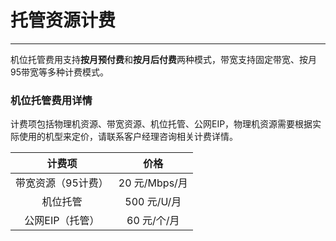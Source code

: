 # 托管资源计费
------
机位托管费用支持**按月预付费**和**按月后付费**两种模式，带宽支持固定带宽、按月95带宽等多种计费模式。



### **机位托管费用详情**

计费项包括物理机资源、带宽资源、机位托管、公网EIP，物理机资源需要根据实际使用的机型来定价，请联系客户经理咨询相关计费详情。

|       计费项       |     价格      |
| :----------------: | :-----------: |
| 带宽资源（95计费） | 20 元/Mbps/月 |
|      机位托管      |  500 元/U/月  |
|  公网EIP（托管）   |  60 元/个/月  |

